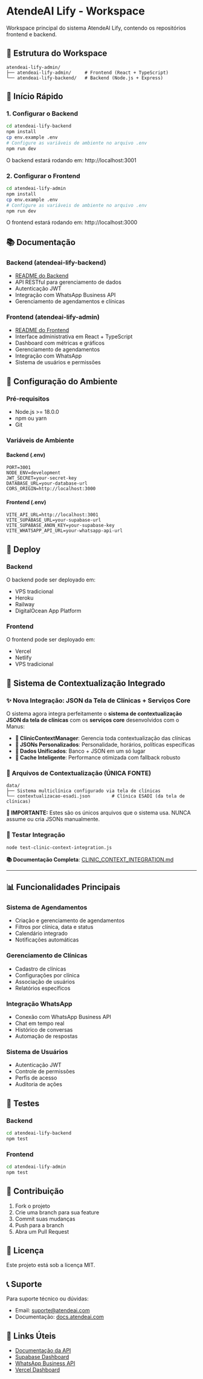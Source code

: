 # AtendeAI Lify - Workspace

Workspace principal do sistema AtendeAI Lify, contendo os repositórios frontend e backend.

## 📁 Estrutura do Workspace

```
atendeai-lify-admin/
├── atendeai-lify-admin/     # Frontend (React + TypeScript)
└── atendeai-lify-backend/   # Backend (Node.js + Express)
```

## 🚀 Início Rápido

### 1. Configurar o Backend

```bash
cd atendeai-lify-backend
npm install
cp env.example .env
# Configure as variáveis de ambiente no arquivo .env
npm run dev
```

O backend estará rodando em: http://localhost:3001

### 2. Configurar o Frontend

```bash
cd atendeai-lify-admin
npm install
cp env.example .env
# Configure as variáveis de ambiente no arquivo .env
npm run dev
```

O frontend estará rodando em: http://localhost:3000

## 📚 Documentação

### Backend (atendeai-lify-backend)

- [README do Backend](./atendeai-lify-backend/README.md)
- API RESTful para gerenciamento de dados
- Autenticação JWT
- Integração com WhatsApp Business API
- Gerenciamento de agendamentos e clínicas

### Frontend (atendeai-lify-admin)

- [README do Frontend](./atendeai-lify-admin/README.md)
- Interface administrativa em React + TypeScript
- Dashboard com métricas e gráficos
- Gerenciamento de agendamentos
- Integração com WhatsApp
- Sistema de usuários e permissões

## 🔧 Configuração do Ambiente

### Pré-requisitos

- Node.js >= 18.0.0
- npm ou yarn
- Git

### Variáveis de Ambiente

#### Backend (.env)
```env
PORT=3001
NODE_ENV=development
JWT_SECRET=your-secret-key
DATABASE_URL=your-database-url
CORS_ORIGIN=http://localhost:3000
```

#### Frontend (.env)
```env
VITE_API_URL=http://localhost:3001
VITE_SUPABASE_URL=your-supabase-url
VITE_SUPABASE_ANON_KEY=your-supabase-key
VITE_WHATSAPP_API_URL=your-whatsapp-api-url
```

## 🚀 Deploy

### Backend
O backend pode ser deployado em:
- VPS tradicional
- Heroku
- Railway
- DigitalOcean App Platform

### Frontend
O frontend pode ser deployado em:
- Vercel
- Netlify
- VPS tradicional

## 🔗 Sistema de Contextualização Integrado

### ✨ **Nova Integração: JSON da Tela de Clínicas + Serviços Core**
O sistema agora integra perfeitamente o **sistema de contextualização JSON da tela de clínicas** com os **serviços core** desenvolvidos com o Manus:

- **🏥 ClinicContextManager**: Gerencia toda contextualização das clínicas
- **📄 JSONs Personalizados**: Personalidade, horários, políticas específicas
- **🔗 Dados Unificados**: Banco + JSON em um só lugar
- **🚀 Cache Inteligente**: Performance otimizada com fallback robusto

### 📁 Arquivos de Contextualização (ÚNICA FONTE)
```
data/
├── Sistema multiclínica configurado via tela de clínicas
└── contextualizacao-esadi.json        # Clínica ESADI (da tela de clínicas)
```

**🎯 IMPORTANTE:** Estes são os únicos arquivos que o sistema usa. NUNCA assume ou cria JSONs manualmente.

### 🧪 Testar Integração
```bash
node test-clinic-context-integration.js
```

**📚 Documentação Completa**: [CLINIC_CONTEXT_INTEGRATION.md](./docs/CLINIC_CONTEXT_INTEGRATION.md)

---

## 📊 Funcionalidades Principais

### Sistema de Agendamentos
- Criação e gerenciamento de agendamentos
- Filtros por clínica, data e status
- Calendário integrado
- Notificações automáticas

### Gerenciamento de Clínicas
- Cadastro de clínicas
- Configurações por clínica
- Associação de usuários
- Relatórios específicos

### Integração WhatsApp
- Conexão com WhatsApp Business API
- Chat em tempo real
- Histórico de conversas
- Automação de respostas

### Sistema de Usuários
- Autenticação JWT
- Controle de permissões
- Perfis de acesso
- Auditoria de ações

## 🧪 Testes

### Backend
```bash
cd atendeai-lify-backend
npm test
```

### Frontend
```bash
cd atendeai-lify-admin
npm test
```

## 🤝 Contribuição

1. Fork o projeto
2. Crie uma branch para sua feature
3. Commit suas mudanças
4. Push para a branch
5. Abra um Pull Request

## 📄 Licença

Este projeto está sob a licença MIT.

## 📞 Suporte

Para suporte técnico ou dúvidas:
- Email: suporte@atendeai.com
- Documentação: [docs.atendeai.com](https://docs.atendeai.com)

## 🔗 Links Úteis

- [Documentação da API](http://localhost:3001/api/docs)
- [Supabase Dashboard](https://supabase.com/dashboard)
- [WhatsApp Business API](https://developers.facebook.com/docs/whatsapp)
- [Vercel Dashboard](https://vercel.com/dashboard)
